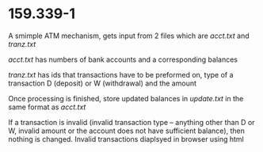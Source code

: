 # 159.339-1

A smimple ATM mechanism, gets input from 2 files which are *acct.txt* and *tranz.txt* 

*acct.txt* has numbers of bank accounts and a corresponding balances

*tranz.txt* has ids that transactions have to be preformed on, type of a transaction D (deposit) or W (withdrawal) and the amount 

Once processing is finished, store updated balances in *update.txt* in the same format as *acct.txt* 

If a transaction is invalid (invalid transaction type – anything other than D or W, invalid amount or the account does not have sufficient balance), then nothing is changed. Invalid transactions diaplsyed in browser using html
